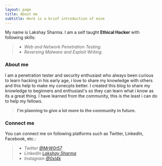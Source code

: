 ```yaml
---
layout: page
title: About me
subtitle: Here is a brief introduction of mine
---
```


My name is Lakshay Sharma. I am a self taught **Ethical Hacker** with following skills:

> - _Web and Network Penetration Testing._
> - _Reversing Malware and Exploit Writing._

### About me

I am a penetration tester and security enthusiast who always been curious to learn hacking in his early age, i love to share my knowledge with others and this help to make my conecpts better.
I created this blog to share my knowledge to beginners and enthusiast's so they can learn what i know as its a great thing.
I have learned from the community, this is the least i can do to help my fellows.
> **I'm planning to give a lot more to the community in future.**

### Connect me

You can connect me on following platforms such as Twitter, LinkedIn, Facebook, etc.:

> * _Twitter [@MrW0r57](twitter.com/lakshaypandit3)_
> * _LinkedIn [Lakshay Sharma](linkedin.com/in/lakshay-sharma-6a796a189)_
> * _Instagram [@0xl4k](instagram.com/0xl4k)_
